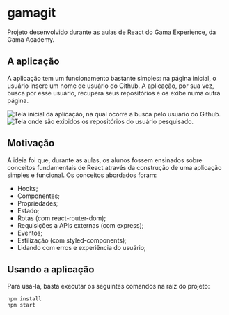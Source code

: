 # gamagit
Projeto desenvolvido durante as aulas de React do Gama Experience, da Gama Academy.

## A aplicação
A aplicação tem um funcionamento bastante simples: na página inicial, o usuário insere um nome de usuário do Github. A aplicação, por sua vez, busca por esse usuário, recupera seus repositórios e os exibe numa outra página.

![Tela inicial da aplicação, na qual ocorre a busca pelo usuário do Github.](https://imgur.com/V9WQqtO.png)
![Tela onde são exibidos os repositórios do usuário pesquisado.](https://imgur.com/k0cJKWl.png)

## Motivação
A ideia foi que, durante as aulas, os alunos fossem ensinados sobre conceitos fundamentais de React através da construção de uma aplicação simples e funcional. Os conceitos abordados foram:
- Hooks;
- Componentes;
- Propriedades;
- Estado;
- Rotas (com react-router-dom);
- Requisições a APIs externas (com express);
- Eventos;
- Estilização (com styled-components);
- Lidando com erros e experiência do usuário;

## Usando a aplicação
Para usá-la, basta executar os seguintes comandos na raíz do projeto:
```
npm install
npm start
```